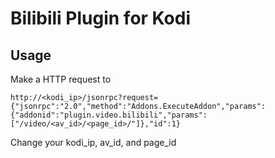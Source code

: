 # Bilibili Plugin for Kodi

## Usage
Make a HTTP request to
```
http://<kodi_ip>/jsonrpc?request={"jsonrpc":"2.0","method":"Addons.ExecuteAddon","params":{"addonid":"plugin.video.bilibili","params":["/video/<av_id>/<page_id>/"]},"id":1}
```

Change your kodi_ip, av_id, and page_id

